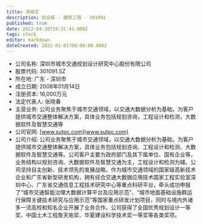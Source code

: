 ```yaml
---
title: 深城交
description: 创业板 - 建筑工程 - 301091
published: true
date: 2022-04-30T19:31:41.000Z
tags: stock
editor: markdown
dateCreated: 2022-01-01T00:00:00.000Z
---
```


- 公司名称: 深圳市城市交通规划设计研究中心股份有限公司
- 股票代码: 301091.SZ
- 所在地: 广东 - 深圳市
- 成立日期: 2008年01月14日
- 注册资本: 16,000万元
- 法定代表人: 张晓春
- 主营业务: 公司业务聚焦于城市交通领域，以交通大数据分析为基础，为客户提供城市交通整体解决方案，具体业务包括规划咨询，工程设计和检测，大数据软件及智慧交通等
- 公司官网: [www.sutpc.com](www.sutpc.com)
- 公司介绍: 公司业务聚焦于城市交通领域，以交通大数据分析为基础，为客户提供城市交通整体解决方案，具体业务包括规划咨询、工程设计和检测、大数据软件及智慧交通等。公司客户主要为政府部门及其下属单位、国有企业等，业务结构以规划咨询、大数据软件及智慧交通为主，工程设计和检测为辅。公司坚持自主创新、技术领先的发展战略，作为城市交通领域的国家级高新技术企业和广东省新型研发机构，拥有综合交通大数据应用技术国家工程实验室深圳中心、广东省交通信息工程技术研究中心等重点科研平台，牵头成功申报了“城市交通智能治理大数据计算平台及应用示范”、“城市地面基础设施群运行保障关键技术研究与应用示范”等国家重点研发计划项目，同时与境内外诸多一流高校和知名企业开展了业务合作。公司获得了全国优秀规划设计一等奖、中国土木工程詹天佑奖、华夏建设科学技术奖一等奖等各类奖项。


